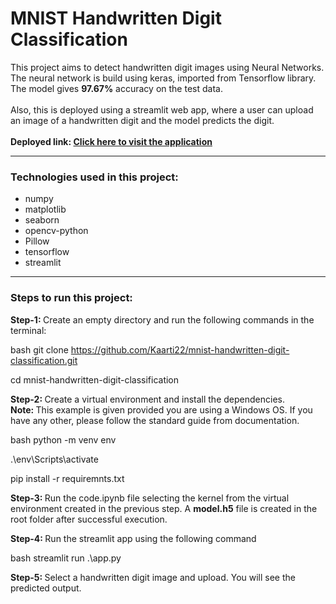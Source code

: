 # MNIST Handwritten Digit Classification

<p>
    This project aims to detect handwritten digit images using Neural Networks. The neural network is build using keras, imported from Tensorflow library. The model gives <b>97.67%</b> accuracy on the test data. 
<br/>
<br/>
    Also, this is deployed using a streamlit web app, where a user can upload an image of a handwritten digit and the model predicts the digit.
<br/>
<br/>
    <b>Deployed link: <a href="https://garimauttam-handwritten-digit-classification-using-n-app-hlfe9z.streamlit.app/">Click here to visit the application</a></b>
</p>

<hr/>
<h3>Technologies used in this project: </h3>
<ul>
    <li>numpy</li>
    <li>matplotlib</li>
    <li>seaborn</li>
    <li>opencv-python</li>
    <li>Pillow</li>
    <li>tensorflow</li>
    <li>streamlit</li>
</ul>

<hr/>
<h3>Steps to run this project: </h3>

<p><b>Step-1: </b> Create an empty directory and run the following commands in the terminal: </p>

bash
git clone https://github.com/Kaarti22/mnist-handwritten-digit-classification.git

cd mnist-handwritten-digit-classification

<p><b>Step-2: </b>Create a virtual environment and install the dependencies.
<br/>
    <b>Note: </b> This example is given provided you are using a Windows OS. If you have any other, please follow the standard guide from documentation.
</p>

bash
python -m venv env

.\env\Scripts\activate

pip install -r requiremnts.txt


<p><b>Step-3: </b>Run the code.ipynb file selecting the kernel from the virtual environment created in the previous step. A <b>model.h5</b> file is created in the root folder after successful execution.</p>

<p><b>Step-4: </b> Run the streamlit app using the following command</p>

bash
streamlit run .\app.py


<p><b>Step-5: </b> Select a handwritten digit image and upload. You will see the predicted output. </p>
